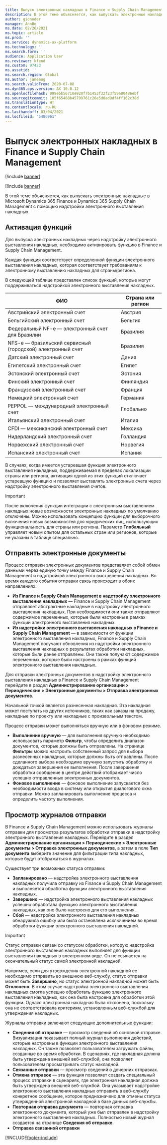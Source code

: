 ```yaml
---
title: Выпуск электронных накладных в Finance и Supply Chain Management
description: В этой теме объясняется, как выпускать электронные накладные в Microsoft Dynamics 365 Finance и Dynamics 365 Supply Chain Management с помощью надстройки электронного выставления накладных.
author: gionoder
manager: AnnBe
ms.date: 02/26/2021
ms.topic: article
ms.prod: ''
ms.service: dynamics-ax-platform
ms.technology: ''
ms.search.form: ''
audience: Application User
ms.reviewer: kfend
ms.custom: 97423
ms.assetid: ''
ms.search.region: Global
ms.author: janeaug
ms.search.validFrom: 2020-07-08
ms.dyn365.ops.version: AX 10.0.12
ms.openlocfilehash: 099ebb56710e920f7b1453f32f23f59a80486ebf
ms.sourcegitcommit: 105f65468b45799761c26e5d0ad9df4ff162c38d
ms.translationtype: HT
ms.contentlocale: ru-RU
ms.lasthandoff: 03/04/2021
ms.locfileid: "5486961"
---
```

# <a name="issue-electronic-invoices-in-finance-and-supply-chain-management"></a>Выпуск электронных накладных в Finance и Supply Chain Management

[!include [banner](../includes/banner.md)]

[!include [banner](../includes/preview-banner.md)]

В этой теме объясняется, как выпускать электронные накладные в Microsoft Dynamics 365 Finance и Dynamics 365 Supply Chain Management с помощью надстройки электронного выставления накладных.


## <a name="feature-activation"></a>Активация функций

Для выпуска электронных накладных через надстройку электронного выставления накладных, необходимо активировать функцию в Finance и Supply Chain Management.

Каждая функция соответствует определенной функции электронного выставления накладных, которая соответствует требованиям к электронному выставлению накладных для страны/региона.

В следующей таблице представлен список функций, которые могут поддерживаться надстройкой электронного выставления накладных.

| ФИО                                              | Страна или регион |
|---------------------------------------------------|----------------|
|Австрийский электронный счет                        |Австрия         |
|Бельгийский электронный счет                         |Бельгия         |
|Федеральный NF-e — электронный счет для Бразилии       |Бразилия          |
|NFS-e — бразильский сервисный (городской) электронный счет|Бразилия          |
|Датский электронный счет                          |Дания         |
|Египетский электронный счет                        |Египет           |
|Эстонский электронный счет                        |Эстония         |
|Финский электронный счет                         |Финляндия         |
|Французский электронный счет                          |Франция          |
|Немецкий электронный счет                          |Германия         |
|PEPPOL — международный электронный счет                 |Глобально          |
|Итальянский электронный счет                         |Италия           |
|CFDI — мексиканский электронный счет                  |Мексика          |
|Нидерландский электронный счет                           |Голландия     |
|Норвежский электронный счет                       |Норвегия          |
|Испанский электронный счет                         |Испания           |

В случаях, когда имеется устаревшая функция электронного выставления накладных, поддерживаемая в пределах локализации страны или региона, активация одной из этих функций отключает устаревшую функцию и позволяет выставлять электронные счета через надстройку электронного выставления счетов.

> [!IMPORTANT]
> После включения функции интеграции с электронным выставлением накладных новые возможности электронных накладных по умолчанию отключены. Можно использовать концепцию функции для выборочного включения новых возможностей для юридических лиц, использующих функциональность для страны или региона. Параметр **Глобальный** управляет новым опытом для остальных стран или регионов, которые не указаны в таблице специально.

## <a name="submit-electronic-documents"></a>Отправить электронные документы

Процесс отправки электронных документов представляет собой обмен данными через единую точку между Finance и Supply Chain Management и надстройкой электронного выставления накладных. Во время каждого события отправки связь происходит в обоих направлениях:

- **Из Finance и Supply Chain Management в надстройку электронного выставления накладных** — Finance и Supply Chain Management отправляет абстрактные накладные в надстройку электронного выставления накладных. При необходимости они также отправляют содержимое переменных, которые были настроены в рамках функций электронного выставления накладных.
- **Из надстройки электронного выставления накладных в Finance и Supply Chain Management** — в зависимости от функции электронного выставления накладных, Finance и Supply Chain Management получают обновления из надстройки электронного выставления накладных о результатах обработки накладных, которые были ранее отправлены. Они также получают содержимое переменных, которые были настроены в рамках функций электронного выставления накладных.

Для отправки электронных документов в надстройку электронного выставления накладных в Finance и Supply Chain Management перейдите в раздел **Администрирование организации &gt; Периодические &gt; Электронные документы &gt; Отправка электронных документов**.

Начальной точкой является разнесенная накладная. Эта накладная может поступать из других источников, таких как заказы на продажу, накладные по проекту или накладные с произвольным текстом.

Процесс отправки может выполняться вручную или в фоновом режиме.

- **Выполнение вручную** — для выполнения вручную необходимо использовать параметр **Фильтр**, чтобы определить диапазон документов, которые должны быть отправлены. На странице **Фильтры** можно настроить собственный запрос для выбора разнесенных накладных, которые должны быть отправлены. После сделанного выбора необходимо вручную запустить обработку и дождаться завершения ее выполнения. После завершения обработки сообщение в центре действий отображает число успешно отправленных электронных документов.
- **Фоновое выполнение** — фоновое выполнение запускается без необходимости входа в систему или открытия диалогового окна отправки. Можно запланировать выполнение процесса и определить частоту выполнения.

## <a name="view-the-submission-logs"></a>Просмотр журналов отправки

В Finance и Supply Chain Management можно использовать журналы отправки для просмотра результатов обработки отправки в надстройку электронного выставления накладных. Перейдите в раздел **Администрирование организации &gt; Периодические &gt; Электронные документы &gt; Отправка электронных документов**, а затем в поле **Тип документа** выберите значение для фильтрации типа накладных, которые будут отображаться в журналах.

Существует три возможных статуса отправки:

- **Запланировано** — надстройка электронного выставления накладных получила отправку из Finance и Supply Chain Management и выполняется обработка функции электронного выставления накладных.
- **Завершено** — надстройка электронного выставления накладных успешно обработала функцию электронного выставления накладных, как оно было настроено для его выполнения.
- **Сбой** — надстройка электронного выставления накладных обнаружила ошибку или была остановлена исключением во время обработки функции электронного выставления накладной.

> [!IMPORTANT]
> Статус отправки связан со статусом обработки, которую надстройка электронного выставления накладных выполняет для функции выставления накладных в электронном виде. Он не ссылается на окончательный статус самой электронной накладной.
>
> Например, если для утверждения электронной накладной ее необходимо отправить во внешнюю веб-службу, статус отправки может быть **Завершено**, но статус электронной накладной может быть **Отклонено**. В этом случае надстройка электронного выставления накладных смогла успешно обработать функцию электронного выставления накладных, как она была настроена для обработки этой функции. Однако электронная накладная была отклонена, поскольку она не соответствовала критериям, установленным веб-службой для утверждения накладных.

Журналы отправки включают следующие дополнительные функции:

- **Сведения об отправке** — просмотр сведений об основной отправке. Визуализация показывает полный журнал выполнения действий, которые настроены в функции электронного выставления накладных. Он также позволяет пользователям загружать файлы, созданные во время обработки. В сценариях, где накладная должна быть утверждена внешней веб-службой, она позволяет пользователям просматривать статус накладной.
- **Связанные отправки** — просмотр сведений о дочерних отправках.
- **Отмена отправок** — эта функция позволяет создать специальный процесс отправки в сценариях, где электронная накладная должна быть утверждена внешней веб-службой. Она указывает надстройке электронного выставления накладных отправить в веб-службу конкретное сообщение, которое предназначено для отмены статуса утвержденной электронной накладной в базе данных веб-службы.
- **Повторная отправка документа** — повторная отправка электронного документа, который уже был отправлен в надстройку электронного выставления накладных. Полностью новый журнал создается на странице **Сведения об отправке**.
- **Отправка связанной отправки**


[!INCLUDE[footer-include](../../includes/footer-banner.md)]
